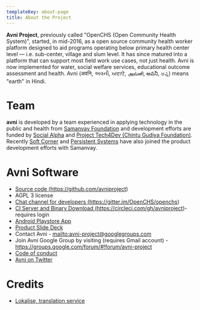 ```yaml
---
templateKey: about-page
title: About the Project
---
```

**Avni Project**, previously called "OpenCHS (Open Community Health System)", started, in mid-2016, as a open source community health worker platform designed to aid programs operating below primary health center level — i.e. sub-center, village and slum level. It has since matured into a platform that can support most field work use cases, not just health. Avni is now implemented for water, social welfare services, educational outcome assessment and health. Avni (अवनि, અવની, ਅਵਨੀ, அவ்னி, అవనీ, ಅವ್ನಿ) means "earth" in Hindi.

# Team

**avni** is developed by a team experienced in applying technology in the public and health from <a href="https://samanvayfoundation.org" target="_blank" rel="noopener noreferrer">Samanvay Foundation</a> and development efforts are funded by <a href="https://www.socialalpha.org/" target="_blank" rel="noopener noreferrer">Social Alpha</a> and <a href="https://chintugudiya.org/tech4dev/" target="_blank" rel="noopener noreferrer">Project Tech4Dev (Chintu Gudiya Foundation)</a>. Recently <a href="http://www.soft-corner.com/" target="_blank" rel="noopener noreferrer">Soft Corner</a> and <a href="https://www.persistent.com/" target="_blank" rel="noopener noreferrer">Persistent Systems</a> have also joined the product development efforts with Samanvay.

# Avni Software

* <a href="https://github.com/avniproject" target="_blank" rel="noopener noreferrer">Source code (https://github.com/avniproject)</a>
* AGPL 3 license
* <a href="https://gitter.im/OpenCHS/openchs" target="_blank" rel="noopener noreferrer">Chat channel for developers (https://gitter.im/OpenCHS/openchs)</a>
* <a href="https://circleci.com/gh/avniproject" target="_blank" rel="noopener noreferrer">CI Server and Binary Download (https://circleci.com/gh/avniproject)</a>- requires login
* <a href="https://play.google.com/store/apps/details?id=com.openchsclient" target="_blank" rel="noopener noreferrer">Android Playstore App</a>
* <a href="https://docs.google.com/presentation/d/1bExRrIIwMVbQrmETkv8iHxlZQxgXGGGr-kpDQwNdxW0" target="_blank" rel="noopener noreferrer">Product Slide Deck</a>
* Contact Avni - <mailto:avni-project@googlegroups.com>
* Join Avni Google Group by visiting (requires Gmail account) - <https://groups.google.com/forum/#!forum/avni-project>
* <a href="https://avni.readme.io/v2.0/docs/avni-code-of-conduct" target="_blank" rel="noopener noreferrer">Code of conduct</a>
* <a href="https://twitter.com/avniproject" target="_blank" rel="noopener noreferrer">Avni on Twitter</a>

# Credits

* <a href="https://lokalise.com/" target="_blank" rel="noopener noreferrer">Lokalise, translation service</a>